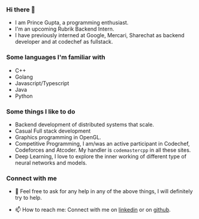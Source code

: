 ### Hi there 👋
* I am Prince Gupta, a programming enthusiast.
* I'm an upcoming Rubrik Backend Intern.
* I have previously interned at Google, Mercari, Sharechat as backend developer and at codechef as fullstack.

### Some languages I'm familiar with
* C++
* Golang
* Javascript/Typescript
* Java
* Python

### Some things I like to do
* Backend development of distributed systems that scale.
* Casual Full stack development
* Graphics programming in OpenGL.
* Competitive Programming, I am/was an active participant in Codechef, Codeforces and Atcoder. My handler is `codemastercpp` in all these sites.
* Deep Learning, I love to explore the inner working of different type of neural networks and models.


### Connect with me
- 💬 Feel free to ask for any help in any of the above things, I will definitely try to help.

- 📫 How to reach me: Connect with me on [linkedin](https://www.linkedin.com/in/prince-776/) or on [github](https://github.com/prince776).
